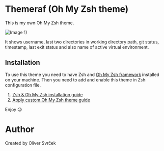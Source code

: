 
# Themeraf (Oh My Zsh theme)

This is my own Oh My Zsh theme.

![Image 1)](https://media.cleanshot.cloud/media/15624/PXEYsDip5XmPVc1zdLKchBIgtcRXLOwO2z7yDYfw.jpeg?Expires=1664653564&Signature=SH2HltrO~QQj7V-Co2uGX9Vd04Mcc04sC3yK9LAx4sJ0shuuKaJ6m8T8aMwaUmsFNiNypUFfd3cGzuvRKMFwn1YTkVmGakEK4Wg2hAvKTHF7Lv6GM1YbSwlQJ6NYDaKxryPdbiCAKQH9GzKpSfYekN2jGe-tDs90xANiW8yWFh3skVEfDfhxlUW0CdiPVQ2wAqXMgWOPUEuaQBestD47-1BBjCbJuqqcV78m56ChDI97NA6F5IfpbCzQ~IoZeAwp-H3KXyY8lDi5QapYhTEVqYQeBalUi67F1QE5np1DRv46K9bI6yR9S4niKu8TW24t4WG9Z-DeyiOPCxr1TNJVbA__&Key-Pair-Id=K269JMAT9ZF4GZ)

It shows username, last two directories in working directory path, git status, timestamp, last exit status and also name of active virtual environment.

## Installation

To use this theme you need to have Zsh and [Oh My Zsh framework](https://ohmyz.sh) installed on your machine. Then you need to add and enable this theme in Zsh configuration file.

1. [Zsh & Oh My Zsh installation guide](https://github.com/ohmyzsh/ohmyzsh/wiki/Installing-ZSH)
2. [Apply custom Oh My Zsh theme guide](https://github.com/ohmyzsh/ohmyzsh/wiki/Customization#overriding-and-adding-themes)

Enjoy 😉

# Author
Created by  Oliver Svrček
